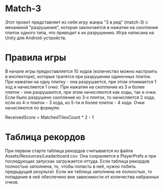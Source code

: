 # Match-3
Этот проект представляет из себя игру жанра "3 в ряд" (match-3) с механикой "разрушения", которая заключается в нажатии на скопления плиток одного типа, что приводит к их разрушению.
Игра написана на Unity для Android-устройств.
# Правила игры
В начале игры предоставляется 10 ходов (количество можно настроить в инспекторе), которые тратятся при разрушении одиночных плиток.
При нажатии на одну плитку - она разрушается, при этом отнимается 1 ход и начисляется 1 очко. При нажатии на скопление из 3 и более плиток - они разрушаются, при этом начисляются как ходы, так и очки.
Если было разрушено скопление из 3-х плиток, то начисляется 2 хода, если из 4-х плиток - 3 хода, из 5-ти и более плиток - 4 хода.
Очки начисляются по формуле:

ReceivedScore = MatchedTilesCount * 2 - 1
# Таблица рекордов
При первом старте таблица рекордов считывается из файла Assets/Resources/Leaderboard.csv. Она сохраняется в PlayerPrefs и при последующих запусках загружается оттуда.
Если таблица рекордов полностью заполнена, то, чтобы попасть в неё, нужно побить предыдущий результат.
Если же таблица заполнена не полностью, то попадание в неё обеспечено вне зависимости от количества набранных очков.
